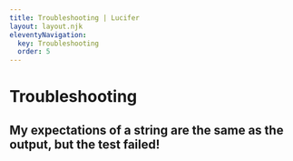 ```yaml
---
title: Troubleshooting | Lucifer
layout: layout.njk
eleventyNavigation:
  key: Troubleshooting
  order: 5
---
```


# Troubleshooting

## My expectations of a string are the same as the output, but the test failed!

